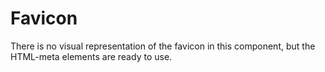 # Favicon

There is no visual representation of the favicon in this component, but the HTML-meta elements are ready to use.
